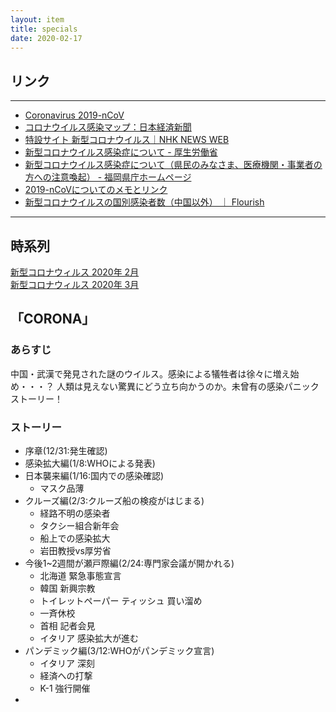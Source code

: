 ```yaml
---
layout: item
title: specials
date: 2020-02-17
---
```


## リンク
---
- [Coronavirus 2019-nCoV](https://gisanddata.maps.arcgis.com/apps/opsdashboard/index.html#/bda7594740fd40299423467b48e9ecf6)<br>
- [コロナウイルス感染マップ：日本経済新聞](https://vdata.nikkei.com/newsgraphics/coronavirus-world-map/)<br>
- [特設サイト 新型コロナウイルス｜NHK NEWS WEB](https://www3.nhk.or.jp/news/special/coronavirus/?utm_int=all_contents_free-space_001)<br>
- [新型コロナウイルス感染症について - 厚生労働省](https://www.mhlw.go.jp/stf/seisakunitsuite/bunya/0000164708_00001.html)<br>
- [新型コロナウイルス感染症について（県民のみなさま、医療機関・事業者の方への注意喚起） - 福岡県庁ホームページ](http://www.pref.fukuoka.lg.jp/contents/bukan.html)<br>
- [2019-nCoVについてのメモとリンク](http://minato.sip21c.org/2019-nCoV-im3r.html)<br>
- [新型コロナウイルスの国別感染者数（中国以外） ｜ Flourish](https://public.flourish.studio/visualisation/1438279/)<br>
---

## 時系列
[新型コロナウィルス 2020年 2月](https://kidokun153.github.io/specials/covid-19/[2020-02]COVID-19.html)<br>
[新型コロナウィルス 2020年 3月](https://kidokun153.github.io/specials/covid-19/[2020-03]COVID-19.html)<br>

## 「CORONA」
### あらすじ
中国・武漢で発見された謎のウイルス。感染による犠牲者は徐々に増え始め・・・？ 人類は見えない驚異にどう立ち向かうのか。未曾有の感染パニックストーリー！
### ストーリー
- 序章(12/31:発生確認)<br>
- 感染拡大編(1/8:WHOによる発表)<br>
- 日本襲来編(1/16:国内での感染確認)<br>
    - マスク品薄
- クルーズ編(2/3:クルーズ船の検疫がはじまる)<br>
    - 経路不明の感染者
    - タクシー組合新年会
    - 船上での感染拡大
    - 岩田教授vs厚労省
- 今後1~2週間が瀬戸際編(2/24:専門家会議が開かれる)<br>
    - 北海道 緊急事態宣言
    - 韓国 新興宗教
    - トイレットペーパー ティッシュ 買い溜め
    - 一斉休校
    - 首相 記者会見
    - イタリア 感染拡大が進む
- パンデミック編(3/12:WHOがパンデミック宣言)<br>
    - イタリア 深刻
    - 経済への打撃
    - K-1 強行開催
-